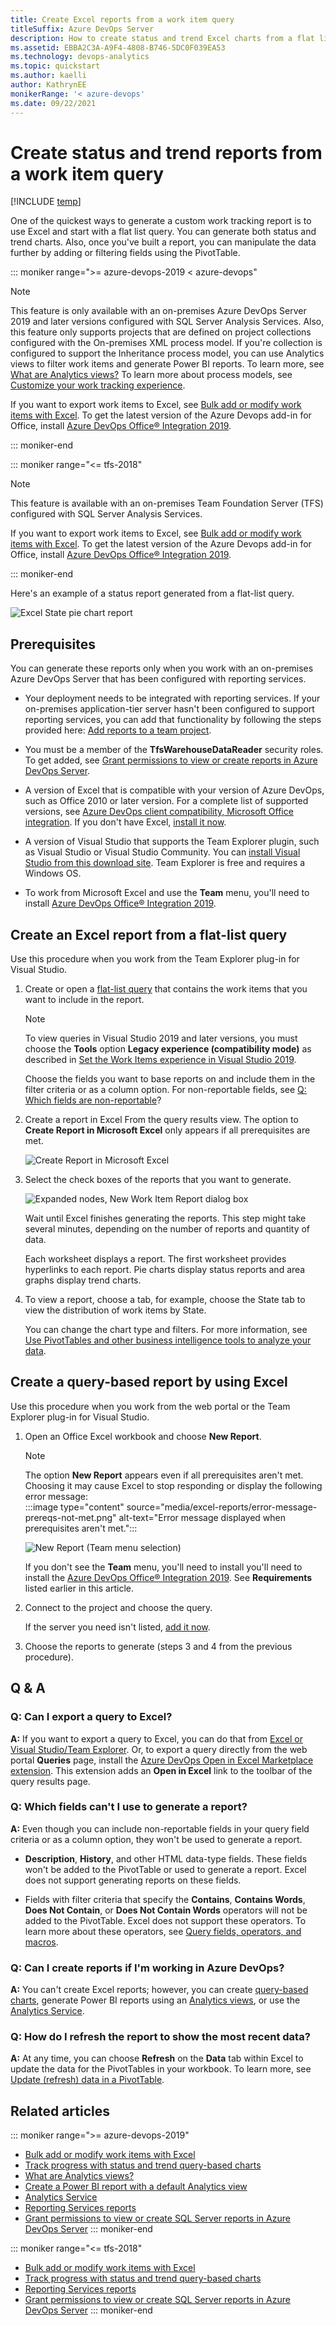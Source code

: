 ```yaml
---
title: Create Excel reports from a work item query  
titleSuffix: Azure DevOps Server
description: How to create status and trend Excel charts from a flat list query with SQL Server Analysis Services installed for on-premises projects and collections. 
ms.assetid: EBBA2C3A-A9F4-4808-B746-5DC0F039EA53  
ms.technology: devops-analytics
ms.topic: quickstart
ms.author: kaelli
author: KathrynEE
monikerRange: '< azure-devops'
ms.date: 09/22/2021
---
```


# Create status and trend reports from a work item query  

[!INCLUDE [temp](./includes/tfs-report-platform-version.md)]

One of the quickest ways to generate a custom work tracking report is to use Excel and start with a flat list query. You can generate both status and trend charts. Also, once you've built a report, you can manipulate the data further by adding or filtering fields using the PivotTable. 

::: moniker range=">= azure-devops-2019 < azure-devops"

> [!NOTE]  
> This feature is only available with an on-premises Azure DevOps Server 2019 and later versions configured with SQL Server Analysis Services. Also, this feature only supports projects that are defined on project collections configured with the On-premises XML process model. If you're collection is configured to support the Inheritance process model, you can use Analytics views to filter work items and generate Power BI reports. To learn more, see [What are Analytics views?](./powerbi/what-are-analytics-views.md) To learn more about process models, see [Customize your work tracking experience](../reference/customize-work.md#process-modelsn).
> 
> If you want to export work items to Excel, see [Bulk add or modify work items with Excel](../boards/backlogs/office/bulk-add-modify-work-items-excel.md). To get the latest version of the Azure Devops add-in for Office, install [Azure DevOps Office® Integration 2019](https://go.microsoft.com/fwlink/?linkid=2076587&clcid=0x409).  

::: moniker-end

::: moniker range="<= tfs-2018"

> [!NOTE]  
> This feature is available with an on-premises Team Foundation Server (TFS) configured with SQL Server Analysis Services. 
> 
>If you want to export work items to Excel, see [Bulk add or modify work items with Excel](../boards/backlogs/office/bulk-add-modify-work-items-excel.md). To get the latest version of the Azure Devops add-in for Office, install [Azure DevOps Office® Integration 2019](https://go.microsoft.com/fwlink/?linkid=2076587&clcid=0x409). 

::: moniker-end


Here's an example of a status report generated from a flat-list query.  

![Excel State pie chart report](media/excel-reports/IC733832.png)   


## Prerequisites

You can generate these reports only when you work with an on-premises Azure DevOps Server that has been configured with reporting services. 
- Your deployment needs to be integrated with reporting services. If your on-premises application-tier server hasn't been configured to support reporting services, you can add that functionality by following the steps provided here: [Add reports to a team project](./admin/add-reports-to-a-team-project.md). 

- You must be a member of the **TfsWarehouseDataReader** security roles. To get added, see [Grant permissions to view or create reports in Azure DevOps Server](./admin/grant-permissions-to-reports.md).

- A version of Excel that is compatible with your version of Azure DevOps, such as Office 2010 or later version. For a complete list of supported versions, see [Azure DevOps client compatibility, Microsoft Office integration](/azure/devops/server/compatibility#microsoft-office-integration). If you don't have Excel, [install it now](https://office.microsoft.com/excel/). 

- A version of Visual Studio that supports the Team Explorer plugin, such as Visual Studio or Visual Studio Community. You can [install Visual Studio from this download site](https://visualstudio.microsoft.com/downloads/download-visual-studio-vs). Team Explorer is free and requires a Windows OS.

- To work from Microsoft Excel and use the **Team** menu, you'll need to install [Azure DevOps Office® Integration 2019](https://go.microsoft.com/fwlink/?linkid=2076587&clcid=0x409). 
 

## Create an Excel report from a flat-list query
 
Use this procedure when you work from the Team Explorer plug-in for Visual Studio. 

1. Create or open a [flat-list query](../boards/queries/using-queries.md) that contains the work items that you want to include in the report.  
	> [!NOTE]   
	> To view queries in Visual Studio 2019 and later versions, you must choose the **Tools** option **Legacy experience (compatibility mode)** as described in [Set the Work Items experience in Visual Studio 2019](/../boards/work-items/set-work-item-experience-vs.md).

   Choose the fields you want to base reports on and include them in the filter criteria or as a column option. For non-reportable fields, see [Q: Which fields are non-reportable](#which_fields_are_non_reportable)?

2. Create a report in Excel From the query results view. The option to **Create Report in Microsoft Excel** only appears if all prerequisites are met.

   ![Create Report in Microsoft Excel](media/excel-reports/IC730317.png)

3. Select the check boxes of the reports that you want to generate.

   ![Expanded nodes, New Work Item Report dialog box](media/excel-reports/IC730318.png)

   Wait until Excel finishes generating the reports. This step might take several minutes, depending on the number of reports and quantity of data.

   Each worksheet displays a report. The first worksheet provides hyperlinks to each report. Pie charts display status reports and area graphs display trend charts. 

4. To view a report, choose a tab, for example, choose the State tab to view the distribution of work items by State. 

   You can change the chart type and filters. For more information, see [Use PivotTables and other business intelligence tools to analyze your data](https://office.microsoft.com/excel-help/use-pivottables-and-other-business-intelligence-tools-to-analyze-your-data-HA104042322.aspx?CTT=1). 

## Create a query-based report by using Excel

Use this procedure when you work from the web portal or the Team Explorer plug-in for Visual Studio. 

1. Open an Office Excel workbook and choose **New Report**.  
	> [!NOTE]   
	> The option **New Report** appears even if all prerequisites aren't met. Choosing it may cause Excel to stop responding or display the following error message:  
	> :::image type="content" source="media/excel-reports/error-message-prereqs-not-met.png" alt-text="Error message displayed when prerequisites aren't met.":::

	![New Report (Team menu selection)](media/excel-reports/IC733833.png)  

   If you don't see the **Team** menu, you'll need to install you'll need to install the [Azure DevOps Office® Integration 2019](https://go.microsoft.com/fwlink/?linkid=2076587&clcid=0x409). See **Requirements** listed earlier in this article.   

2. Connect to the project and choose the query.   

   If the server you need isn't listed, [add it now](../organizations/projects/connect-to-projects.md).  

3. Choose the reports to generate (steps 3 and 4 from the previous procedure).  

## Q & A

<!-- BEGINSECTION class="md-qanda" -->

### Q: Can I export a query to Excel? 

**A:** If you want to export a query to Excel, you can do that from [Excel or Visual Studio/Team Explorer](../boards/backlogs/office/bulk-add-modify-work-items-excel.md). Or, to export a query directly from the web portal **Queries** page, install the [Azure DevOps Open in Excel Marketplace extension](https://marketplace.visualstudio.com/items?itemName=blueprint.vsts-open-work-items-in-excel). This extension adds an **Open in Excel** link to the toolbar of the query results page.


<a id="which_fields_are_non_reportable"></a>

### Q: Which fields can't I use to generate a report?
 
   **A:** Even though you can include non-reportable fields in your query field criteria or as a column option, they won't be used to generate a report. 

   * **Description**, **History**, and other HTML data-type fields. These fields won't be added to the PivotTable or used to generate a report. Excel does not support generating reports on these fields.

   * Fields with filter criteria that specify the **Contains**, **Contains Words**, **Does Not Contain**, or **Does Not Contain Words** operators will not be added to the PivotTable. Excel does not support these operators. To learn more about these operators, see [Query fields, operators, and macros](../boards/queries/query-operators-variables.md).

### Q: Can I create reports if I'm working in Azure DevOps?
 
   **A:** You can't create Excel reports; however, you can create [query-based charts](./dashboards/charts.md), generate Power BI reports using an [Analytics views](./powerbi/create-quick-report.md), or use the [Analytics Service](./powerbi/what-is-analytics.md). 

### Q: How do I refresh the report to show the most recent data?

   **A:** At any time, you can choose **Refresh** on the **Data** tab within Excel to update the data for the PivotTables in your workbook. To learn more, see [Update (refresh) data in a PivotTable](https://office.microsoft.com/excel-help/update-refresh-data-in-a-pivottable-HA102840043.aspx?CTT=1).

<!-- ENDSECTION -->

## Related articles

::: moniker range=">= azure-devops-2019"
- [Bulk add or modify work items with Excel](../boards/backlogs/office/bulk-add-modify-work-items-excel.md)
- [Track progress with status and trend query-based charts](./dashboards/charts.md)
- [What are Analytics views?](./powerbi/what-are-analytics-views.md)
- [Create a Power BI report with a default Analytics view](./powerbi/create-quick-report.md)
- [Analytics Service](./powerbi/what-is-analytics.md)
- [Reporting Services reports](./sql-reports/reporting-services-reports.md)
- [Grant permissions to view or create SQL Server reports in Azure DevOps Server](./admin/grant-permissions-to-reports.md)
::: moniker-end

::: moniker range="<= tfs-2018"

- [Bulk add or modify work items with Excel](../boards/backlogs/office/bulk-add-modify-work-items-excel.md)
- [Track progress with status and trend query-based charts](./dashboards/charts.md)
- [Reporting Services reports](./sql-reports/reporting-services-reports.md)
- [Grant permissions to view or create SQL Server reports in Azure DevOps Server](./admin/grant-permissions-to-reports.md)
::: moniker-end
